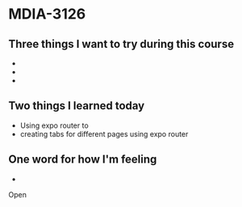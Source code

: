 # MDIA-3126

## Three things I want to try during this course 
- 
- 
- 

## Two things I learned today
- Using expo router to 
- creating tabs for different pages using expo router

## One word for how I'm feeling
- 

Open